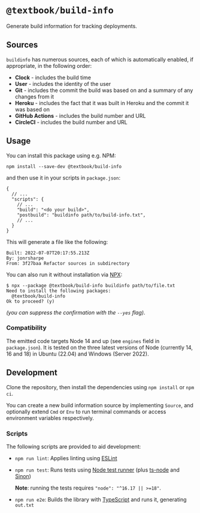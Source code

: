 # `@textbook/build-info`

Generate build information for tracking deployments.

## Sources

`buildinfo` has numerous sources, each of which is automatically enabled, if appropriate, in the following order:

- **Clock** - includes the build time
- **User** - includes the identity of the user
- **Git** - includes the commit the build was based on and a summary of any changes from it
- **Heroku** - includes the fact that it was built in Heroku and the commit it was based on
- **GitHub Actions** - includes the build number and URL
- **CircleCI** - includes the build number and URL

## Usage

You can install this package using e.g. NPM:

```shell
npm install --save-dev @textbook/build-info
```

and then use it in your scripts in `package.json`:

```json5
{
  // ...
  "scripts": {
    // ...
    "build": "<do your build>",
    "postbuild": "buildinfo path/to/build-info.txt",
    // ...
  }
}
```

This will generate a file like the following:

```
Built: 2022-07-07T20:17:55.213Z
By: jonrsharpe
From: 3f27baa Refactor sources in subdirectory
```

You can also run it without installation via [NPX]:

```shell
$ npx --package @textbook/build-info buildinfo path/to/file.txt
Need to install the following packages:
  @textbook/build-info
Ok to proceed? (y)
```

_(you can suppress the confirmation with the `--yes` flag)_.

### Compatibility

The emitted code targets Node 14 and up (see `engines` field in `package.json`). It is tested on the three latest
versions of Node (currently 14, 16 and 18) in Ubuntu (22.04) and Windows (Server 2022).

## Development

Clone the repository, then install the dependencies using `npm install` or `npm ci`.

You can create a new build information source by implementing `Source`, and optionally extend `Cmd` or `Env` to run
terminal commands or access environment variables respectively.

### Scripts

The following scripts are provided to aid development:

- `npm run lint`: Applies linting using [ESLint]

- `npm run test`: Runs tests using [Node test runner] (plus [ts-node] and [Sinon])

    **Note**: running the tests requires `"node": "^16.17 || >=18"`.

- `npm run e2e`: Builds the library with [TypeScript] and runs it, generating `out.txt`

[eslint]: https://eslint.org/
[npx]: https://docs.npmjs.com/cli/v8/commands/npx
[node test runner]: https://nodejs.org/api/test.html
[sinon]: https://sinonjs.org/
[ts-node]: https://typestrong.org/ts-node/
[typescript]: https://www.typescriptlang.org/
